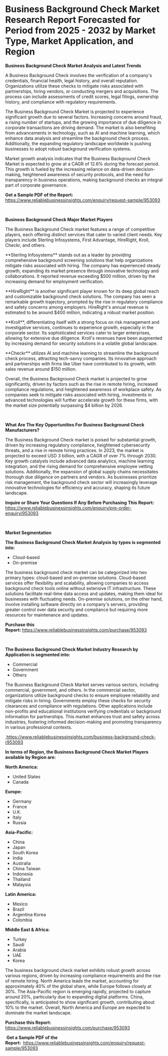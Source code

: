 <p><h1>Business Background Check Market Research Report Forecasted for Period from 2025 -  2032 by Market Type, Market Application, and Region</h1></p><p><strong>Business Background Check Market Analysis and Latest Trends</strong></p>
<p><p>A Business Background Check involves the verification of a company's credentials, financial health, legal history, and overall reputation. Organizations utilize these checks to mitigate risks associated with partnerships, hiring vendors, or conducting mergers and acquisitions. The process can include assessments of credit scores, legal filings, ownership history, and compliance with regulatory requirements.</p><p>The Business Background Check Market is projected to experience significant growth due to several factors. Increasing concerns around fraud, a rising number of startups, and the growing importance of due diligence in corporate transactions are driving demand. The market is also benefiting from advancements in technology, such as AI and machine learning, which enhance data analysis and streamline the background check process. Additionally, the expanding regulatory landscape worldwide is pushing businesses to adopt robust background verification systems.</p><p>Market growth analysis indicates that the Business Background Check Market is expected to grow at a CAGR of 12.6% during the forecast period. This growth is fueled by the increasing reliance on data-driven decision-making, heightened awareness of security protocols, and the need for transparency in business operations, making background checks an integral part of corporate governance.</p></p>
<p><strong>Get a Sample PDF of the Report:&nbsp;</strong> <a href="https://www.reliablebusinessinsights.com/enquiry/request-sample/953093?utm_campaign=2932&utm_medium=2&utm_source=Github&utm_content=ia&utm_term=17042025&utm_id=business-background-check">https://www.reliablebusinessinsights.com/enquiry/request-sample/953093</a></p>
<p>&nbsp;</p>
<p><strong>Business Background Check Major Market Players</strong></p>
<p><p>The Business Background Check market features a range of competitive players, each offering distinct services that cater to varied client needs. Key players include Sterling Infosystems, First Advantage, HireRight, Kroll, Checkr, and others.</p><p>**Sterling Infosystems** stands out as a leader by providing comprehensive background screening solutions that help organizations mitigate risks associated with hiring. The company has experienced steady growth, expanding its market presence through innovative technology and collaborations. It reported revenue exceeding $500 million, driven by the increasing demand for employment verification.</p><p>**HireRight** is another significant player known for its deep global reach and customizable background check solutions. The company has seen a remarkable growth trajectory, prompted by the rise in regulatory compliance and safety concerns among employers. HireRight's annual revenue is estimated to be around $400 million, indicating a robust market position.</p><p>**Kroll**, differentiating itself with a strong focus on risk management and investigative services, continues to experience growth, especially in the corporate sector. Its sophisticated services cater to larger enterprises, allowing for extensive due diligence. Kroll's revenues have been augmented by increasing demand for security solutions in a volatile global landscape.</p><p>**Checkr** utilizes AI and machine learning to streamline the background check process, attracting tech-savvy companies. Its innovative approach and partnerships with firms like Uber have contributed to its growth, with sales revenue around $150 million.</p><p>Overall, the Business Background Check market is projected to grow significantly, driven by factors such as the rise in remote hiring, increased compliance regulations, and heightened awareness of workplace safety. As companies seek to mitigate risks associated with hiring, investments in advanced technologies will further accelerate growth for these firms, with the market size potentially surpassing $4 billion by 2026.</p></p>
<p>&nbsp;</p>
<p><strong>What Are The Key Opportunities For Business Background Check Manufacturers?</strong></p>
<p><p>The Business Background Check market is poised for substantial growth, driven by increasing regulatory compliance, heightened cybersecurity threats, and a rise in remote hiring practices. In 2023, the market is projected to exceed USD 3 billion, with a CAGR of over 7% through 2030. Key growth catalysts include advanced data analytics, machine learning integration, and the rising demand for comprehensive employee vetting solutions. Additionally, the expansion of global supply chains necessitates thorough due diligence on partners and vendors. As businesses prioritize risk management, the background check sector will increasingly leverage innovative technologies for efficiency and accuracy, shaping its future landscape.</p></p>
<p><strong>Inquire or Share Your Questions If Any Before Purchasing This Report:</strong> <a href="https://www.reliablebusinessinsights.com/enquiry/pre-order-enquiry/953093?utm_campaign=2932&utm_medium=2&utm_source=Github&utm_content=ia&utm_term=17042025&utm_id=business-background-check">https://www.reliablebusinessinsights.com/enquiry/pre-order-enquiry/953093</a></p>
<p>&nbsp;</p>
<p><strong>Market Segmentation</strong></p>
<p><strong>The Business Background Check Market Analysis by types is segmented into:</strong></p>
<p><ul><li>Cloud-based</li><li>On-premise</li></ul></p>
<p><p>The business background check market can be categorized into two primary types: cloud-based and on-premise solutions. Cloud-based services offer flexibility and scalability, allowing companies to access background check tools online without extensive IT infrastructure. These solutions facilitate real-time data access and updates, making them ideal for businesses with fluctuating needs. On-premise solutions, on the other hand, involve installing software directly on a company's servers, providing greater control over data security and compliance but requiring more resources for maintenance and updates.</p></p>
<p><strong>Purchase this Report:&nbsp;</strong><a href="https://www.reliablebusinessinsights.com/purchase/953093?utm_campaign=2932&utm_medium=2&utm_source=Github&utm_content=ia&utm_term=17042025&utm_id=business-background-check">https://www.reliablebusinessinsights.com/purchase/953093</a></p>
<p>&nbsp;</p>
<p><strong>The Business Background Check Market Industry Research by Application is segmented into:</strong></p>
<p><ul><li>Commercial</li><li>Government</li><li>Others</li></ul></p>
<p><p>The Business Background Check Market serves various sectors, including commercial, government, and others. In the commercial sector, organizations utilize background checks to ensure employee reliability and mitigate risks in hiring. Governments employ these checks for security clearances and compliance with regulations. Other applications include non-profits and educational institutions verifying credentials or background information for partnerships. This market enhances trust and safety across industries, fostering informed decision-making and promoting transparency in various professional contexts.</p></p>
<p><a href="https://www.reliablebusinessinsights.com/business-background-check-r953093?utm_campaign=2932&utm_medium=2&utm_source=Github&utm_content=ia&utm_term=17042025&utm_id=business-background-check">&nbsp;https://www.reliablebusinessinsights.com/business-background-check-r953093</a></p>
<p><strong>In terms of Region, the Business Background Check Market Players available by Region are:</strong></p>
<p>
    <p> <strong> North America: </strong>
        <ul>
            <li>United States</li>
            <li>Canada</li>
        </ul>
        </p> 
    <p> <strong> Europe: </strong>
        <ul>
            <li>Germany</li>
            <li>France</li>
            <li>U.K.</li>
            <li>Italy</li>
            <li>Russia</li>
        </ul>
        </p> 
    <p> <strong> Asia-Pacific: </strong>
        <ul>
            <li>China</li>
            <li>Japan</li>
            <li>South Korea</li>
            <li>India</li>
            <li>Australia</li>
            <li>China Taiwan</li>
            <li>Indonesia</li>
            <li>Thailand</li>
            <li>Malaysia</li>
        </ul>
        </p> 
    <p> <strong> Latin America: </strong>
        <ul>
            <li>Mexico</li>
            <li>Brazil</li>
            <li>Argentina Korea</li>
            <li>Colombia</li>
        </ul>
        </p> 
    <p> <strong> Middle East & Africa: </strong>
        <ul>
            <li>Turkey</li>
            <li>Saudi</li>
            <li>Arabia</li>
            <li>UAE</li>
            <li>Korea</li>
        </ul>
    </p>
    </p>
<p><p>The business background check market exhibits robust growth across various regions, driven by increasing compliance requirements and the rise of remote hiring. North America leads the market, accounting for approximately 40% of the global share, while Europe follows closely at 30%. The Asia-Pacific region is emerging rapidly, projected to capture around 20%, particularly due to expanding digital platforms. China, specifically, is anticipated to show significant growth, contributing about 10% to the market. Overall, North America and Europe are expected to dominate the market landscape.</p></p>
<p><strong>Purchase this Report: </strong><a href="https://www.reliablebusinessinsights.com/purchase/953093?utm_campaign=2932&utm_medium=2&utm_source=Github&utm_content=ia&utm_term=17042025&utm_id=business-background-check">https://www.reliablebusinessinsights.com/purchase/953093</a></p>
<p>&nbsp;<strong>Get a Sample PDF of the Report:&nbsp;&nbsp;</strong><a href="https://www.reliablebusinessinsights.com/enquiry/request-sample/953093?utm_campaign=2932&utm_medium=2&utm_source=Github&utm_content=ia&utm_term=17042025&utm_id=business-background-check">https://www.reliablebusinessinsights.com/enquiry/request-sample/953093</a></p>
<p><strong></strong></p>
<p><p></p><p></p><p></p></p>